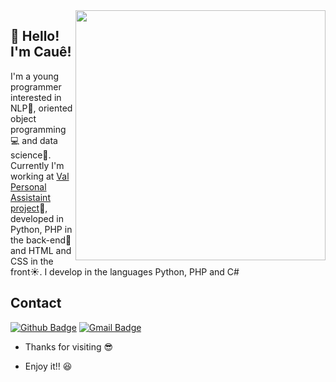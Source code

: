 
<img align="right" width="400" height="400" src="https://hypescience.com/wp-content/uploads/2017/03/c%C3%B3digo-intelig%C3%AAncia-artificial.jpeg">
 
## 👋 Hello! I'm Cauê!
 
I'm a young programmer interested in NLP🤖, oriented object programming💻 and data science💾. Currently I'm working at [Val Personal Assistaint project](https://github.com/caue-alves/Assitente-Pessoal)👩, developed in Python, PHP in the back-end💾 and HTML and CSS in the front☀. I develop in the languages Python, PHP and C#
 
 
## Contact
[![Github Badge](https://img.shields.io/badge/-Github-000?style=flat-square&logo=Github&logoColor=white&link=link_do_seu_perfil_no_github)](https://github.com/caue-alves)
[![Gmail Badge](https://img.shields.io/badge/-Gmail-c14438?style=flat-square&logo=Gmail&logoColor=white&link=mailto:seu_email)](mailto:caue.mendes.rodrigues.alves@gmail.com)
 
- Thanks for visiting 😎 
 
- Enjoy it!! 😆
